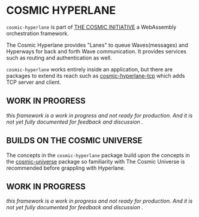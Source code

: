 # COSMIC HYPERLANE
`cosmic-hyperlane` is part of [THE COSMIC INITIATIVE](http://thecosmicinitiative.io) a WebAssembly orchestration framework.

The Cosmic Hyperlane provides "Lanes" to queue Waves(messages) and Hyperways for back and forth Wave communication.
It provides services such as routing and authentication as well.

`cosmic-hyperlane` works entirely inside an application, but there are packages to extend its reach such as 
[cosmic-hyperlane-tcp](../cosmic-hyperlane-tcp/README.md) which adds TCP server and client.

## WORK IN PROGRESS
*this framework is a work in progress and not ready for production. And it is not yet fully documented for feedback and discussion .*

## BUILDS ON THE COSMIC UNIVERSE
The concepts in the `cosmic-hyperlane` package build upon the concepts in the [cosmic-universe](../cosmic-universe/README.md) 
package so familiarity with The Cosmic Universe is recommended before grappling with Hyperlane.

## WORK IN PROGRESS
*this framework is a work in progress and not ready for production. And it is not yet fully documented for feedback and discussion .*